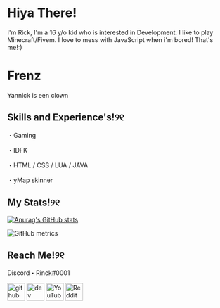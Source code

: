 # Hiya There! 
I'm Rick, I'm a 16 y/o kid who is interested in Development. I like to play Minecraft/Fivem. I love to mess with JavaScript when i'm bored! That's me!:)

# Frenz
Yannick is een clown

## Skills and Experience's!୨୧
・Gaming

・IDFK

・HTML / CSS / LUA / JAVA

・yMap skinner

## My Stats!୨୧

[![Anurag's GitHub stats](https://github-readme-stats.vercel.app/api?username=Rinckk)](https://github.com/anuraghazra/github-readme-stats)

![GitHub metrics](https://metrics.lecoq.io/Rinckk)

## Reach Me!୨୧

Discord・Rinck#0001

[<img src='https://cdn.jsdelivr.net/npm/simple-icons@3.0.1/icons/github.svg' alt='github' height='40'>](https://github.com/Rinckk)  [<img src='https://cdn.jsdelivr.net/npm/simple-icons@3.0.1/icons/dev-dot-to.svg' alt='dev' height='40'>](https://dev.to/Rinckk)  [<img src='https://cdn.jsdelivr.net/npm/simple-icons@3.0.1/icons/youtube.svg' alt='YouTube' height='40'>](https://www.youtube.com/channel/UCYpB4srnRgaVPHVWck7CJ0Q)  [<img src='https://cdn.jsdelivr.net/npm/simple-icons@3.0.1/icons/reddit.svg' alt='Reddit' height='40'>](https://www.reddit.com/user/RealRinck)  
